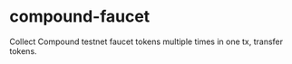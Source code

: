 # compound-faucet
Collect Compound testnet faucet tokens multiple times in one tx, transfer tokens.
